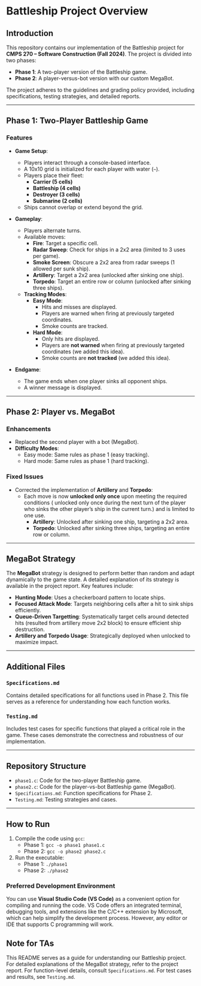 # Battleship Project Overview

## Introduction
This repository contains our implementation of the Battleship project for **CMPS 270 – Software Construction (Fall 2024)**. The project is divided into two phases:

- **Phase 1**: A two-player version of the Battleship game.
- **Phase 2**: A player-versus-bot version with our custom MegaBot.

The project adheres to the guidelines and grading policy provided, including specifications, testing strategies, and detailed reports.

---

## Phase 1: Two-Player Battleship Game

### Features
- **Game Setup**:
  - Players interact through a console-based interface.
  - A 10x10 grid is initialized for each player with water (`~`).
  - Players place their fleet:
    - **Carrier (5 cells)**
    - **Battleship (4 cells)**
    - **Destroyer (3 cells)**
    - **Submarine (2 cells)**
  - Ships cannot overlap or extend beyond the grid.

- **Gameplay**:
  - Players alternate turns.
  - Available moves:
    - **Fire**: Target a specific cell.
    - **Radar Sweep**: Check for ships in a 2x2 area (limited to 3 uses per game).
    - **Smoke Screen**: Obscure a 2x2 area from radar sweeps (1 allowed per sunk ship).
    - **Artillery**: Target a 2x2 area (unlocked after sinking one ship).
    - **Torpedo**: Target an entire row or column (unlocked after sinking three ships).
  - **Tracking Modes**:
    - **Easy Mode**:
      - Hits and misses are displayed.
      - Players are warned when firing at previously targeted coordinates.
      - Smoke counts are tracked.
    - **Hard Mode**:
      - Only hits are displayed.
      - Players are **not warned** when firing at previously targeted coordinates (we added this idea).
      - Smoke counts are **not tracked** (we added this idea).

- **Endgame**:
  - The game ends when one player sinks all opponent ships.
  - A winner message is displayed.

---

## Phase 2: Player vs. MegaBot

### Enhancements
- Replaced the second player with a bot (MegaBot).
- **Difficulty Modes**:
  - Easy mode: Same rules as phase 1 (easy tracking).
  - Hard mode: Same rules as phase 1 (hard tracking).

### Fixed Issues
- Corrected the implementation of **Artillery** and **Torpedo**:
  - Each move is now **unlocked only once** upon meeting the required conditions ( unlocked only once during the next turn of the player who sinks the other player’s ship in the current turn.) and is limited to one use.
    - **Artillery**: Unlocked after sinking one ship, targeting a 2x2 area.
    - **Torpedo**: Unlocked after sinking three ships, targeting an entire row or column.

---

## MegaBot Strategy
The **MegaBot** strategy is designed to perform better than random and adapt dynamically to the game state. A detailed explanation of its strategy is available in the project report. Key features include:
- **Hunting Mode**: Uses a checkerboard pattern to locate ships.
- **Focused Attack Mode**: Targets neighboring cells after a hit to sink ships efficiently.
- **Queue-Driven Targetting**: Systematically target cells around detected hits (resulted from artillery move 2x2 block) to ensure efficient ship destruction.
- **Artillery and Torpedo Usage**: Strategically deployed when unlocked to maximize impact.

---

## Additional Files

### `Specifications.md`
Contains detailed specifications for all functions used in Phase 2. This file serves as a reference for understanding how each function works.

### `Testing.md`
Includes test cases for specific functions that played a critical role in the game. These cases demonstrate the correctness and robustness of our implementation.

---

## Repository Structure
- `phase1.c`: Code for the two-player Battleship game.
- `phase2.c`: Code for the player-vs-bot Battleship game (MegaBot).
- `Specifications.md`: Function specifications for Phase 2.
- `Testing.md`: Testing strategies and cases.

---

## How to Run
1. Compile the code using `gcc`:
   - Phase 1: `gcc -o phase1 phase1.c`
   - Phase 2: `gcc -o phase2 phase2.c`
2. Run the executable:
   - Phase 1: `./phase1`
   - Phase 2: `./phase2`

### Preferred Development Environment
You can use **Visual Studio Code (VS Code)** as a convenient option for compiling and running the code. VS Code offers an integrated terminal, debugging tools, and extensions like the C/C++ extension by Microsoft, which can help simplify the development process. However, any editor or IDE that supports C programming will work.


## Note for TAs
This README serves as a guide for understanding our Battleship project. For detailed explanations of the MegaBot strategy, refer to the project report. For function-level details, consult `Specifications.md`. For test cases and results, see `Testing.md`.


